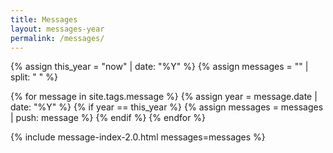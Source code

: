 ```yaml
---
title: Messages
layout: messages-year
permalink: /messages/
---
```


{% assign this_year = "now" | date: "%Y" %}
{% assign messages = "" | split: " " %}

{% for message in site.tags.message %}
  {% assign year = message.date | date: "%Y" %}
  {% if year == this_year %}
    {% assign messages = messages | push: message %}
  {% endif %}
{% endfor %}

{% include message-index-2.0.html messages=messages %}<br>
